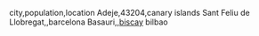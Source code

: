 city,population,location
Adeje,43204,canary islands
Sant Feliu de Llobregat,,barcelona
Basauri,,[biscay](https://en.wikipedia.org/wiki/Biscay) bilbao